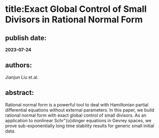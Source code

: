# title:**Exact Global Control of Small Divisors in Rational Normal Form**  ## publish date: **2023-07-24** ## authors:   Jianjun Liu et.al. ## abstract:   Rational normal form is a powerful tool to deal with Hamiltonian partial differential equations without external parameters. In this paper, we build rational normal form with exact global control of small divisors. As an application to nonlinear Schr\"{o}dinger equations in Gevrey spaces, we prove sub-exponentially long time stability results for generic small initial data. 